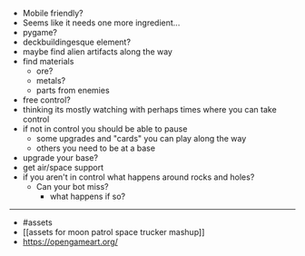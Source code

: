 - Mobile friendly?
- Seems like it needs one more ingredient...
- pygame?
- deckbuildingesque element?
- maybe find alien artifacts along the way
- find materials
	- ore?
	- metals?
	- parts from enemies
- free control?
- thinking its mostly watching with perhaps times where you can take control
- if not in control you should be able to pause
	- some upgrades and "cards" you can play along the way
	- others you need to be at a base
- upgrade your base?
- get air/space support
- if you aren't in control what happens around rocks and holes?
	- Can your bot miss?
		- what happens if so?
- ---
- #assets
- [[assets for moon patrol space trucker mashup]]
- https://opengameart.org/